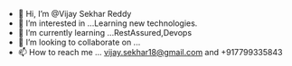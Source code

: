 - 👋 Hi, I’m @Vijay Sekhar Reddy
- 👀 I’m interested in ...Learning new technologies.
- 🌱 I’m currently learning ...RestAssured,Devops
- 💞️ I’m looking to collaborate on ...
- 📫 How to reach me ... vijay.sekhar18@gmail.com and +917799335843

<!---
Vijaysekhar18/Vijaysekhar18 is a ✨ special ✨ repository because its `README.md` (this file) appears on your GitHub profile.
You can click the Preview link to take a look at your changes.
--->
